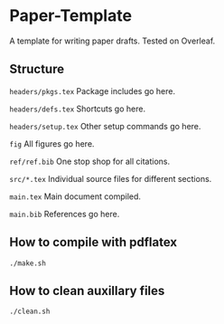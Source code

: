 # Paper-Template

A template for writing paper drafts. Tested on Overleaf. 

## Structure

```headers/pkgs.tex```
Package includes go here.

```headers/defs.tex```
Shortcuts go here.

```headers/setup.tex```
Other setup commands go here.

```fig```
All figures go here.

```ref/ref.bib```
One stop shop for all citations.

```src/*.tex```
Individual source files for different sections.

```main.tex```
Main document compiled.

```main.bib```
References go here.

## How to compile with pdflatex

```./make.sh```

## How to clean auxillary files

```./clean.sh```
